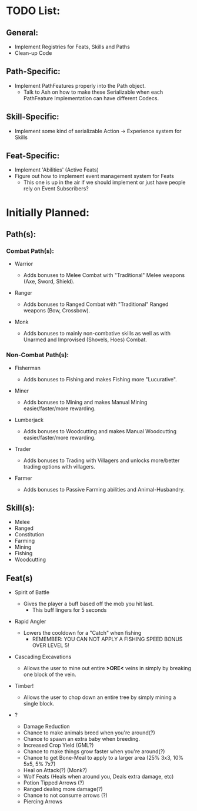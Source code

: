 # TODO List:

## General:
- Implement Registries for Feats, Skills and Paths
- Clean-up Code

## Path-Specific:
- Implement PathFeatures properly into the Path object.
  - Talk to Ash on how to make these Serializable when each PathFeature Implementation can have different Codecs.

## Skill-Specific:
- Implement some kind of serializable Action -> Experience system for Skills


## Feat-Specific:
- Implement 'Abilities' (Active Feats)
- Figure out how to implement event management system for Feats 
  - This one is up in the air if we should implement or just have people rely on Event Subscribers?
    


# Initially Planned:
## Path(s):
### Combat Path(s):
- Warrior
  - Adds bonuses to Melee Combat with "Traditional" Melee weapons (Axe, Sword, Shield).
  
- Ranger
  - Adds bonuses to Ranged Combat with "Traditional" Ranged weapons (Bow, Crossbow).
  
- Monk
  - Adds bonuses to mainly non-combative skills as well as with Unarmed and Improvised (Shovels, Hoes) Combat.
  
### Non-Combat Path(s):
- Fisherman
  - Adds bonuses to Fishing and makes Fishing more "Lucurative".
  
- Miner
  - Adds bonuses to Mining and makes Manual Mining easier/faster/more rewarding.
  
- Lumberjack
  - Adds bonuses to Woodcutting and makes Manual Woodcutting easier/faster/more rewarding.
  
- Trader
  - Adds bonuses to Trading with Villagers and unlocks more/better trading options with villagers.
  
- Farmer
  - Adds bonuses to Passive Farming abilities and Animal-Husbandry.
  

## Skill(s):
- Melee
- Ranged
- Constitution
- Farming
- Mining
- Fishing
- Woodcutting


## Feat(s)
- Spirit of Battle
  - Gives the player a buff based off the mob you hit last.
    - This buff lingers for 5 seconds
  
- Rapid Angler
  - Lowers the cooldown for a "Catch" when fishing
    - REMEMBER: YOU CAN NOT APPLY A FISHING SPEED BONUS OVER LEVEL 5!
  
-  Cascading Excavations
   - Allows the user to mine out entire **>ORE<** veins in simply by breaking one block of the vein.

- Timber!
  - Allows the user to chop down an entire tree by simply mining a single block.
  
- ?
  - Damage Reduction
  - Chance to make animals breed when you're around(?)
  - Chance to spawn an extra baby when breeding.
  - Increased Crop Yield (GML?)
  - Chance to make things grow faster when you're around(?)
  - Chance to get Bone-Meal to apply to a larger area (25% 3x3, 10% 5x5, 5% 7x7)
  - Heal on Attack(?) (Monk?)
  - Wolf Feats (Heals when around you, Deals extra damage, etc)
  - Potion Tipped Arrows (?)
  - Ranged dealing more damage(?)
  - Chance to not consume arrows (?)
  - Piercing Arrows

